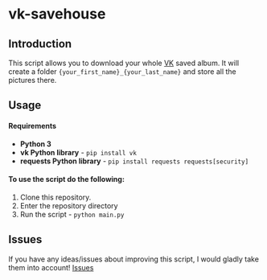 # vk-savehouse
## Introduction
This script allows you to download your whole [VK](https://vk.com) saved album. It will create a folder `{your_first_name}_{your_last_name}` and store all the pictures there.

## Usage
#### Requirements
* **Python 3**
* **vk Python library** - `pip install vk`
* **requests Python library** - `pip install requests requests[security]`

#### To use the script do the following:
1. Clone this repository.
2. Enter the repository directory
3. Run the script - `python main.py`

## Issues
If you have any ideas/issues about improving this script, I would gladly take them into account! [Issues](https://github.com/jonsnow123kappa/vk-savehouse/issues)
